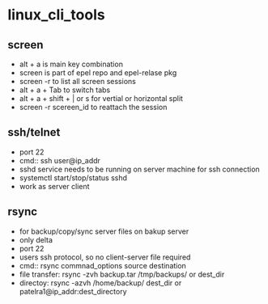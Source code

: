 # linux_cli_tools

## screen
- alt + a is main key combination
- screen is part of epel repo and epel-relase pkg
- screen -r to list all screen sessions
- alt + a + Tab to switch tabs
- alt + a + shift + | or s for vertial or horizontal split
- screen -r scereen_id to reattach the session 

## ssh/telnet
- port 22
- cmd:: ssh user@ip_addr
- sshd service needs to be running on server machine for ssh connection
- systemctl start/stop/status sshd
- work as server client

## rsync
- for backup/copy/sync server files on bakup server
- only delta 
- port 22
- users ssh protocol, so no client-server file required
- cmd:: rsync commnad_options source destination
- file transfer: rsync -zvh backup.tar /tmp/backups/ or dest_dir
- directoy: rsync -azvh /home/backup/ dest_dir or patelra1@ip_addr:dest_directory

## 
